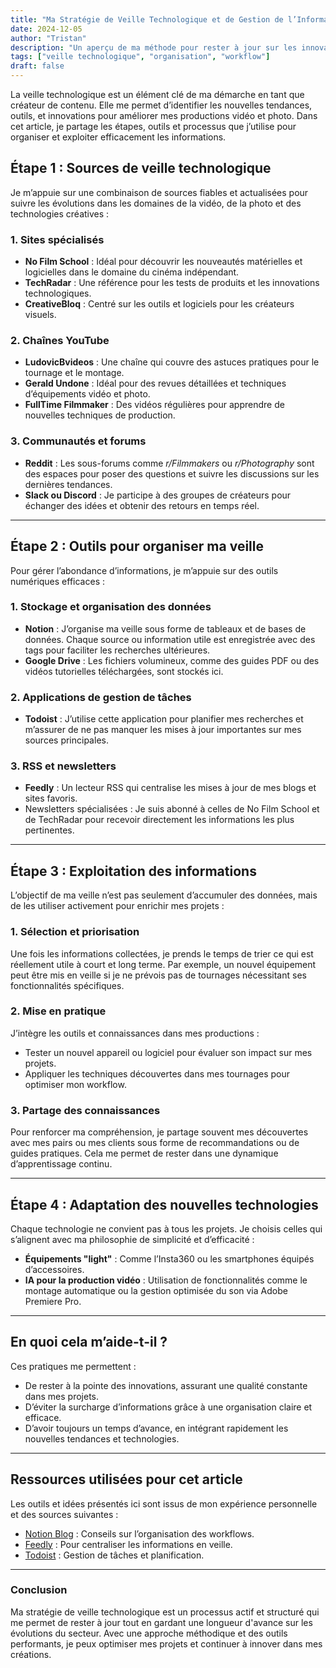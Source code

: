 ```yaml
---
title: "Ma Stratégie de Veille Technologique et de Gestion de l’Information"
date: 2024-12-05
author: "Tristan"
description: "Un aperçu de ma méthode pour rester à jour sur les innovations technologiques et organiser les informations essentielles pour mes projets vidéo et photo."
tags: ["veille technologique", "organisation", "workflow"]
draft: false
---
```


La veille technologique est un élément clé de ma démarche en tant que créateur de contenu. Elle me permet d’identifier les nouvelles tendances, outils, et innovations pour améliorer mes productions vidéo et photo. Dans cet article, je partage les étapes, outils et processus que j’utilise pour organiser et exploiter efficacement les informations.  
<!--more-->

## Étape 1 : Sources de veille technologique

Je m’appuie sur une combinaison de sources fiables et actualisées pour suivre les évolutions dans les domaines de la vidéo, de la photo et des technologies créatives :

### 1. **Sites spécialisés**
- **No Film School** : Idéal pour découvrir les nouveautés matérielles et logicielles dans le domaine du cinéma indépendant.
- **TechRadar** : Une référence pour les tests de produits et les innovations technologiques.
- **CreativeBloq** : Centré sur les outils et logiciels pour les créateurs visuels.

### 2. **Chaînes YouTube**
- **LudovicBvideos** : Une chaîne qui couvre des astuces pratiques pour le tournage et le montage.  
- **Gerald Undone** : Idéal pour des revues détaillées et techniques d’équipements vidéo et photo.  
- **FullTime Filmmaker** : Des vidéos régulières pour apprendre de nouvelles techniques de production.

### 3. **Communautés et forums**
- **Reddit** : Les sous-forums comme *r/Filmmakers* ou *r/Photography* sont des espaces pour poser des questions et suivre les discussions sur les dernières tendances.  
- **Slack ou Discord** : Je participe à des groupes de créateurs pour échanger des idées et obtenir des retours en temps réel.

---

## Étape 2 : Outils pour organiser ma veille

Pour gérer l’abondance d’informations, je m’appuie sur des outils numériques efficaces :  

### 1. **Stockage et organisation des données**
- **Notion** : J’organise ma veille sous forme de tableaux et de bases de données. Chaque source ou information utile est enregistrée avec des tags pour faciliter les recherches ultérieures.  
- **Google Drive** : Les fichiers volumineux, comme des guides PDF ou des vidéos tutorielles téléchargées, sont stockés ici.

### 2. **Applications de gestion de tâches**
- **Todoist** : J’utilise cette application pour planifier mes recherches et m’assurer de ne pas manquer les mises à jour importantes sur mes sources principales.

### 3. **RSS et newsletters**
- **Feedly** : Un lecteur RSS qui centralise les mises à jour de mes blogs et sites favoris.  
- Newsletters spécialisées : Je suis abonné à celles de No Film School et de TechRadar pour recevoir directement les informations les plus pertinentes.

---

## Étape 3 : Exploitation des informations

L’objectif de ma veille n’est pas seulement d’accumuler des données, mais de les utiliser activement pour enrichir mes projets :

### 1. **Sélection et priorisation**
Une fois les informations collectées, je prends le temps de trier ce qui est réellement utile à court et long terme. Par exemple, un nouvel équipement peut être mis en veille si je ne prévois pas de tournages nécessitant ses fonctionnalités spécifiques.

### 2. **Mise en pratique**
J’intègre les outils et connaissances dans mes productions :
- Tester un nouvel appareil ou logiciel pour évaluer son impact sur mes projets.
- Appliquer les techniques découvertes dans mes tournages pour optimiser mon workflow.

### 3. **Partage des connaissances**
Pour renforcer ma compréhension, je partage souvent mes découvertes avec mes pairs ou mes clients sous forme de recommandations ou de guides pratiques. Cela me permet de rester dans une dynamique d’apprentissage continu.

---

## Étape 4 : Adaptation des nouvelles technologies

Chaque technologie ne convient pas à tous les projets. Je choisis celles qui s’alignent avec ma philosophie de simplicité et d’efficacité :

- **Équipements "light"** : Comme l’Insta360 ou les smartphones équipés d’accessoires.  
- **IA pour la production vidéo** : Utilisation de fonctionnalités comme le montage automatique ou la gestion optimisée du son via Adobe Premiere Pro.

---

## En quoi cela m’aide-t-il ?

Ces pratiques me permettent :  
- De rester à la pointe des innovations, assurant une qualité constante dans mes projets.  
- D’éviter la surcharge d’informations grâce à une organisation claire et efficace.  
- D’avoir toujours un temps d’avance, en intégrant rapidement les nouvelles tendances et technologies.

---

## Ressources utilisées pour cet article

Les outils et idées présentés ici sont issus de mon expérience personnelle et des sources suivantes :  
- [Notion Blog](https://www.notion.so) : Conseils sur l’organisation des workflows.  
- [Feedly](https://feedly.com) : Pour centraliser les informations en veille.  
- [Todoist](https://todoist.com) : Gestion de tâches et planification.

---

### Conclusion

Ma stratégie de veille technologique est un processus actif et structuré qui me permet de rester à jour tout en gardant une longueur d'avance sur les évolutions du secteur. Avec une approche méthodique et des outils performants, je peux optimiser mes projets et continuer à innover dans mes créations.
